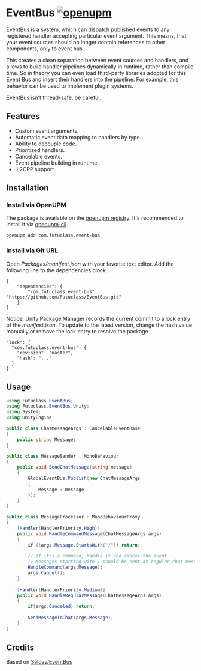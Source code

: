 # EventBus [![openupm](https://img.shields.io/npm/v/com.futuclass.event-bus?label=openupm&registry_uri=https://package.openupm.com)](https://openupm.com/packages/com.futuclass.event-bus/)


EventBus is a system, which can dispatch published events to any registered handler accepting particular event argument. This means, that your event sources should no longer contain references to other components, only to event bus. 

This creates a clean separation between event sources and handlers, and allows to build handler pipelines dynamically in runtime, rather than compile time. So in theory you can even load third-party libraries adopted for this Event Bus and insert their handlers into the pipeline. For example, this behavior can be used to implement plugin systems.

EventBus isn't thread-safe, be careful.

## Features
- Custom event arguments.
- Automatic event data mapping to handlers by type.
- Ability to decouple code.
- Prioritized handlers.
- Cancelable events.
- Event pipeline building in runtime.
- IL2CPP support.


## Installation

### Install via OpenUPM

The package is available on the [openupm registry](https://openupm.com). It's recommended to install it via [openupm-cli](https://github.com/openupm/openupm-cli).

```
openupm add com.futuclass.event-bus
```

### Install via Git URL

Open *Packages/manifest.json* with your favorite text editor. Add the following line to the dependencies block.

    {
        "dependencies": {
            "com.futuclass.event-bus": "https://github.com/Futuclass/EventBus.git"
        }
    }

Notice: Unity Package Manager records the current commit to a lock entry of the *manifest.json*. To update to the latest version, change the hash value manually or remove the lock entry to resolve the package.

    "lock": {
      "com.futuclass.event-bus": {
        "revision": "master",
        "hash": "..."
      }
    }
    
    
## Usage 
```csharp
using Futuclass.EventBus;
using Futuclass.EventBus.Unity;
using System;
using UnityEngine;

public class ChatMessageArgs : CancelableEventBase
{
    public string Message;
}

public class MessageSender : MonoBehaviour
{
    public void SendChatMessage(string message)
    {
        GlobalEventBus.Publish(new ChatMessageArgs
        {
            Message = message
        });
    }
}

public class MessageProcessor : MonoBehaviourProxy
{
    [Handler(HandlerPriority.High)]
    public void HandleCommandMessage(ChatMessageArgs args)
    {
        if (!args.Message.StartsWith("/")) return;
        
        // If it's a command, handle it and cancel the event
        // Messages starting with / should be sent as regular chat messages
        HandleCommand(args.Message);
        args.Cancel();
    }
    
    [Handler(HandlerPriority.Medium)]
    public void HandleRegularMessage(ChatMessageArgs args)
    {
        if(args.Canceled) return;
        
        SendMessageToChat(args.Message);
    }
}
```

## Credits
Based on [Salday/EventBus](https://github.com/SaldayOpen/EventBus)
